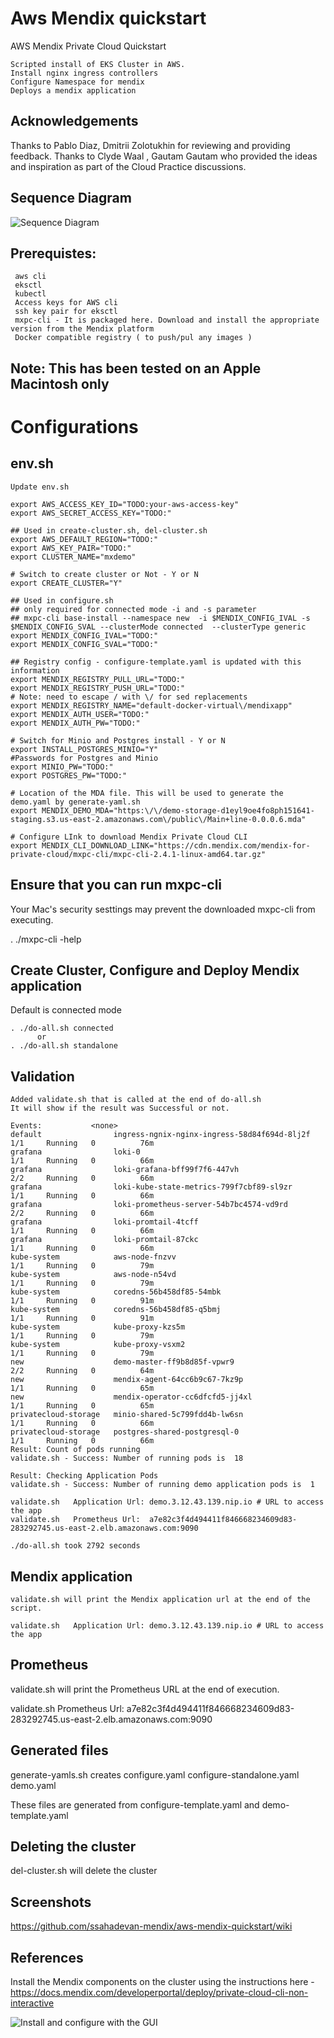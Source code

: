 # Aws Mendix quickstart
 AWS Mendix Private Cloud Quickstart

    Scripted install of EKS Cluster in AWS.
    Install nginx ingress controllers
    Configure Namespace for mendix
    Deploys a mendix application


## Acknowledgements

   Thanks to Pablo Diaz, Dmitrii Zolotukhin for reviewing and providing feedback.
   Thanks to Clyde Waal , Gautam Gautam who provided the ideas and inspiration as part of the Cloud Practice discussions.

## Sequence Diagram

![Sequence Diagram](/images/sequence.png)

## Prerequistes:

     aws cli
     eksctl
     kubectl
     Access keys for AWS cli
     ssh key pair for eksctl
     mxpc-cli - It is packaged here. Download and install the appropriate version from the Mendix platform
     Docker compatible registry ( to push/pul any images )

## Note: This has been tested on an Apple Macintosh only

# Configurations

## env.sh

    Update env.sh

    export AWS_ACCESS_KEY_ID="TODO:your-aws-access-key"
    export AWS_SECRET_ACCESS_KEY="TODO:"

    ## Used in create-cluster.sh, del-cluster.sh
    export AWS_DEFAULT_REGION="TODO:"
    export AWS_KEY_PAIR="TODO:"
    export CLUSTER_NAME="mxdemo"

    # Switch to create cluster or Not - Y or N
    export CREATE_CLUSTER="Y"

    ## Used in configure.sh
    ## only required for connected mode -i and -s parameter
    ## mxpc-cli base-install --namespace new  -i $MENDIX_CONFIG_IVAL -s $MENDIX_CONFIG_SVAL --clusterMode connected  --clusterType generic
    export MENDIX_CONFIG_IVAL="TODO:"
    export MENDIX_CONFIG_SVAL="TODO:"

    ## Registry config - configure-template.yaml is updated with this information
    export MENDIX_REGISTRY_PULL_URL="TODO:"
    export MENDIX_REGISTRY_PUSH_URL="TODO:"
    # Note: need to escape / with \/ for sed replacements
    export MENDIX_REGISTRY_NAME="default-docker-virtual\/mendixapp"
    export MENDIX_AUTH_USER="TODO:"
    export MENDIX_AUTH_PW="TODO:"

    # Switch for Minio and Postgres install - Y or N
    export INSTALL_POSTGRES_MINIO="Y"
    #Passwords for Postgres and Minio
    export MINIO_PW="TODO:"
    export POSTGRES_PW="TODO:"

    # Location of the MDA file. This will be used to generate the demo.yaml by generate-yaml.sh
    export MENDIX_DEMO_MDA="https:\/\/demo-storage-d1eyl9oe4fo8ph151641-staging.s3.us-east-2.amazonaws.com\/public\/Main+line-0.0.0.6.mda"

    # Configure LInk to download Mendix Private Cloud CLI
    export MENDIX_CLI_DOWNLOAD_LINK="https://cdn.mendix.com/mendix-for-private-cloud/mxpc-cli/mxpc-cli-2.4.1-linux-amd64.tar.gz"


## Ensure that you can run mxpc-cli
   Your Mac's security sesttings may prevent the downloaded mxpc-cli from executing.

   . ./mxpc-cli -help

## Create Cluster, Configure and Deploy Mendix application

Default is connected mode

    . ./do-all.sh connected
          or
    . ./do-all.sh standalone


## Validation

    Added validate.sh that is called at the end of do-all.sh
    It will show if the result was Successful or not.

    Events:           <none>
    default                ingress-ngnix-nginx-ingress-58d84f694d-8lj2f   1/1     Running   0          76m
    grafana                loki-0                                         1/1     Running   0          66m
    grafana                loki-grafana-bff99f7f6-447vh                   2/2     Running   0          66m
    grafana                loki-kube-state-metrics-799f7cbf89-sl9zr       1/1     Running   0          66m
    grafana                loki-prometheus-server-54b7bc4574-vd9rd        2/2     Running   0          66m
    grafana                loki-promtail-4tcff                            1/1     Running   0          66m
    grafana                loki-promtail-87ckc                            1/1     Running   0          66m
    kube-system            aws-node-fnzvv                                 1/1     Running   0          79m
    kube-system            aws-node-n54vd                                 1/1     Running   0          79m
    kube-system            coredns-56b458df85-54mbk                       1/1     Running   0          91m
    kube-system            coredns-56b458df85-q5bmj                       1/1     Running   0          91m
    kube-system            kube-proxy-kzs5m                               1/1     Running   0          79m
    kube-system            kube-proxy-vsxm2                               1/1     Running   0          79m
    new                    demo-master-ff9b8d85f-vpwr9                    2/2     Running   0          64m
    new                    mendix-agent-64cc6b9c67-7kz9p                  1/1     Running   0          65m
    new                    mendix-operator-cc6dfcfd5-jj4xl                1/1     Running   0          65m
    privatecloud-storage   minio-shared-5c799fdd4b-lw6sn                  1/1     Running   0          66m
    privatecloud-storage   postgres-shared-postgresql-0                   1/1     Running   0          66m
    Result: Count of pods running
    validate.sh - Success: Number of running pods is  18

    Result: Checking Application Pods
    validate.sh - Success: Number of running demo application pods is  1

    validate.sh   Application Url: demo.3.12.43.139.nip.io # URL to access the app
    validate.sh   Prometheus Url:  a7e82c3f4d494411f846668234609d83-283292745.us-east-2.elb.amazonaws.com:9090

    ./do-all.sh took 2792 seconds 

## Mendix application
    validate.sh will print the Mendix application url at the end of the script.

    validate.sh   Application Url: demo.3.12.43.139.nip.io # URL to access the app   

## Prometheus
   validate.sh will print the Prometheus URL at the end of execution.

   validate.sh   Prometheus Url:  a7e82c3f4d494411f846668234609d83-283292745.us-east-2.elb.amazonaws.com:9090

## Generated files

  generate-yamls.sh creates
      configure.yaml
      configure-standalone.yaml
      demo.yaml

   These files are generated from configure-template.yaml and demo-template.yaml

## Deleting the cluster

   del-cluster.sh will delete the cluster

## Screenshots

   https://github.com/ssahadevan-mendix/aws-mendix-quickstart/wiki


## References
Install the Mendix components on the cluster using the instructions here - https://docs.mendix.com/developerportal/deploy/private-cloud-cli-non-interactive

![Install and configure with the GUI](https://docs.mendix.com/developerportal/deploy/private-cloud-cluster/#4-installing-and-configuring-the-mendix-operator)
